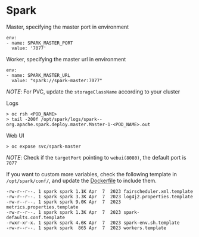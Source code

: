 # Spark 

Master, specifying the master port in environment
```
env:
- name: SPARK_MASTER_PORT
  value: '7077'
```

Worker, specifying the master url in environment
```
env:
- name: SPARK_MASTER_URL
  value: "spark://spark-master:7077"
```
_NOTE_: For PVC, update the `storageClassName` according to your cluster

Logs
```
> oc rsh <POD_NAME>
> tail -200f /opt/spark/logs/spark--org.apache.spark.deploy.master.Master-1-<POD_NAME>.out
```

Web UI
```
> oc expose svc/spark-master 
```
_NOTE_: Check if the `targetPort` pointing to `webui(8080)`, the default port is `7077`


If you want to custom more variables, check the following template in `/opt/spark/conf/`, and update the [Dockerfile](build/Dockerfile) to include them.
```
-rw-r--r--. 1 spark spark 1.1K Apr  7  2023 fairscheduler.xml.template
-rw-r--r--. 1 spark spark 3.3K Apr  7  2023 log4j2.properties.template
-rw-r--r--. 1 spark spark 9.0K Apr  7  2023 metrics.properties.template
-rw-r--r--. 1 spark spark 1.3K Apr  7  2023 spark-defaults.conf.template
-rwxr-xr-x. 1 spark spark 4.6K Apr  7  2023 spark-env.sh.template
-rw-r--r--. 1 spark spark  865 Apr  7  2023 workers.template
```